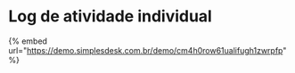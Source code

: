 # Log de atividade individual



{% embed url="https://demo.simplesdesk.com.br/demo/cm4h0row61ualifugh1zwrpfp" %}
